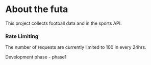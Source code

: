 # About the futa

This project collects football data and in the sports API.

### Rate Limiting 
The number of requests are currently limited to 100 in every 24hrs. 

Development phase - phase1
